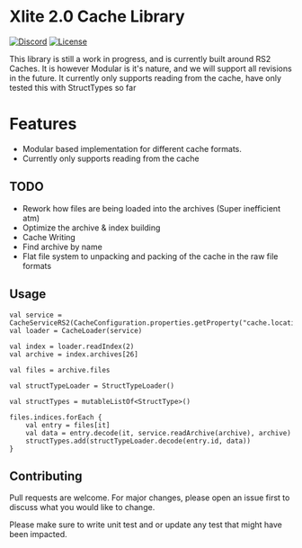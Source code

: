 # Xlite 2.0 Cache Library

[![Discord](https://img.shields.io/discord/212385463418355713?color=%237289DA&logo=Discord&logoColor=%237289DA)](https://discord.gg/3scgBkrfMG)
[![License](https://img.shields.io/github/license/xlite2/xlite)](#)

This library is still a work in progress, and is currently built around RS2 Caches. It is however Modular is it's nature, and we will support all revisions in the future.
It currently only supports reading from the cache, have only tested this with StructTypes so far

# Features
- Modular based implementation for different cache formats.
- Currently only supports reading from the cache

## TODO
- Rework how files are being loaded into the archives (Super inefficient atm)
- Optimize the archive & index building
- Cache Writing
- Find archive by name
- Flat file system to unpacking and packing of the cache in the raw file formats

## Usage
```
val service = CacheServiceRS2(CacheConfiguration.properties.getProperty("cache.location"))
val loader = CacheLoader(service)

val index = loader.readIndex(2)
val archive = index.archives[26]

val files = archive.files

val structTypeLoader = StructTypeLoader()

val structTypes = mutableListOf<StructType>()

files.indices.forEach {
    val entry = files[it]
    val data = entry.decode(it, service.readArchive(archive), archive)
    structTypes.add(structTypeLoader.decode(entry.id, data))
}
```

## Contributing
Pull requests are welcome. For major changes, please open an issue first to discuss what you would like to change.

Please make sure to write unit test and or update any test that might have been impacted.
